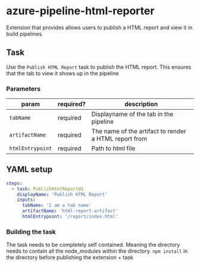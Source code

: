 # azure-pipeline-html-reporter
Extension that provides allows users to publish a HTML report and view it in build pipelines.

## Task
Use the `Publish HTML Report` task to publish the HTML report. This ensures that the tab to view it shows up in the pipeline

### Parameters
param | required? | description
---|---|---
`tabName` | required | Displayname of the tab in the pipeline
`artifactName` | required | The name of the artifact to render a HTML report from
`htmlEntrypoint` | required | Path to html file

## YAML setup
```YAML
steps:
  - task: PublishHtmlReport@1
    displayName: 'Publish HTML Report'
    inputs:
      tabName: 'I am a tab name'
      artifactName: 'html-report-artifact'
      htmlEntrypoint: '/report/index.html'
```

### Building the task
The task needs to be completely self contained. Meaning the directory needs to contain all the node_modules within the directory.
`npm install` in the directory before publishing the extension + task